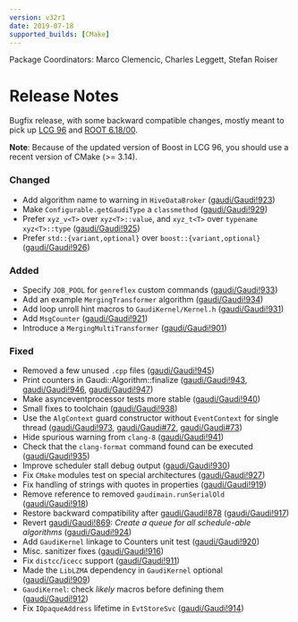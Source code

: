 ```yaml
---
version: v32r1
date: 2019-07-18
supported_builds: [CMake]
---
```

Package Coordinators: Marco Clemencic, Charles Leggett, Stefan Roiser

# Release Notes
Bugfix release, with some backward compatible changes, mostly meant to pick up
[LCG 96](http://lcginfo.cern.ch/release/96/) and [ROOT 6.18/00](https://root.cern.ch/content/release-61800).

**Note**: Because of the updated version of Boost in LCG 96, you should use a recent version of CMake (>= 3.14).

### Changed
- Add algorithm name to warning in `HiveDataBroker` ([gaudi/Gaudi!923](https://gitlab.cern.ch/gaudi/Gaudi/merge_requests/923))
- Make `Configurable.getGaudiType` a `classmethod` ([gaudi/Gaudi!929](https://gitlab.cern.ch/gaudi/Gaudi/merge_requests/929))
- Prefer `xyz_v<T>` over `xyz<T>::value`, and `xyz_t<T>` over `typename xyz<T>::type` ([gaudi/Gaudi!925](https://gitlab.cern.ch/gaudi/Gaudi/merge_requests/925))
- Prefer `std::{variant,optional}` over `boost::{variant,optional}` ([gaudi/Gaudi!926](https://gitlab.cern.ch/gaudi/Gaudi/merge_requests/926))

### Added
- Specify `JOB_POOL` for `genreflex` custom commands ([gaudi/Gaudi!933](https://gitlab.cern.ch/gaudi/Gaudi/merge_requests/933))
- Add an example `MergingTransformer` algorithm ([gaudi/Gaudi!934](https://gitlab.cern.ch/gaudi/Gaudi/merge_requests/934))
- Add loop unroll hint macros to `GaudiKernel/Kernel.h` ([gaudi/Gaudi!931](https://gitlab.cern.ch/gaudi/Gaudi/merge_requests/931))
- Add `MsgCounter` ([gaudi/Gaudi!921](https://gitlab.cern.ch/gaudi/Gaudi/merge_requests/921))
- Introduce a `MergingMultiTransformer` ([gaudi/Gaudi!901](https://gitlab.cern.ch/gaudi/Gaudi/merge_requests/901))

### Fixed
- Removed a few unused `.cpp` files ([gaudi/Gaudi!945](https://gitlab.cern.ch/gaudi/Gaudi/merge_requests/945))
- Print counters in Gaudi::Algorithm::finalize ([gaudi/Gaudi!943](https://gitlab.cern.ch/gaudi/Gaudi/merge_requests/943), [gaudi/Gaudi!946](https://gitlab.cern.ch/gaudi/Gaudi/merge_requests/946), [gaudi/Gaudi!947](https://gitlab.cern.ch/gaudi/Gaudi/merge_requests/947))
- Make asynceventprocessor tests more stable ([gaudi/Gaudi!940](https://gitlab.cern.ch/gaudi/Gaudi/merge_requests/940))
- Small fixes to toolchain ([gaudi/Gaudi!938](https://gitlab.cern.ch/gaudi/Gaudi/merge_requests/938))
- Use the `AlgContext` guard constructor without `EventContext` for single thread ([gaudi/Gaudi!973](https://gitlab.cern.ch/gaudi/Gaudi/merge_requests/973), [gaudi/Gaudi#72](https://gitlab.cern.ch/gaudi/Gaudi/issues/72), [gaudi/Gaudi#73](https://gitlab.cern.ch/gaudi/Gaudi/issues/73))
- Hide spurious warning from `clang-8` ([gaudi/Gaudi!941](https://gitlab.cern.ch/gaudi/Gaudi/merge_requests/941))
- Check that the `clang-format` command found can be executed ([gaudi/Gaudi!935](https://gitlab.cern.ch/gaudi/Gaudi/merge_requests/935))
- Improve scheduler stall debug output ([gaudi/Gaudi!930](https://gitlab.cern.ch/gaudi/Gaudi/merge_requests/930))
- Fix `CMake` modules test on special architectures ([gaudi/Gaudi!927](https://gitlab.cern.ch/gaudi/Gaudi/merge_requests/927))
- Fix handling of strings with quotes in properties ([gaudi/Gaudi!919](https://gitlab.cern.ch/gaudi/Gaudi/merge_requests/919))
- Remove reference to removed `gaudimain.runSerialOld` ([gaudi/Gaudi!918](https://gitlab.cern.ch/gaudi/Gaudi/merge_requests/918))
- Restore backward compatibility after [gaudi/Gaudi!878](https://gitlab.cern.ch/gaudi/Gaudi/merge_requests/878) ([gaudi/Gaudi!917](https://gitlab.cern.ch/gaudi/Gaudi/merge_requests/917))
- Revert [gaudi/Gaudi!869](https://gitlab.cern.ch/gaudi/Gaudi/merge_requests/869): *Create a queue for all schedule-able algorithms* ([gaudi/Gaudi!924](https://gitlab.cern.ch/gaudi/Gaudi/merge_requests/924))
- Add `GaudiKernel` linkage to Counters unit test ([gaudi/Gaudi!920](https://gitlab.cern.ch/gaudi/Gaudi/merge_requests/920))
- Misc. sanitizer fixes ([gaudi/Gaudi!916](https://gitlab.cern.ch/gaudi/Gaudi/merge_requests/916))
- Fix `distcc`/`icecc` support ([gaudi/Gaudi!911](https://gitlab.cern.ch/gaudi/Gaudi/merge_requests/911))
- Made the `LibLZMA` dependency in `GaudiKernel` optional ([gaudi/Gaudi!909](https://gitlab.cern.ch/gaudi/Gaudi/merge_requests/909))
- `GaudiKernel`: check *likely* macros before defining them ([gaudi/Gaudi!912](https://gitlab.cern.ch/gaudi/Gaudi/merge_requests/912))
- Fix `IOpaqueAddress` lifetime in `EvtStoreSvc` ([gaudi/Gaudi!914](https://gitlab.cern.ch/gaudi/Gaudi/merge_requests/914))
